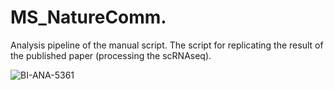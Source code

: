 # MS_NatureComm.
Analysis pipeline of the manual script.
The script for replicating the result of the published paper (processing the scRNAseq).

![BI-ANA-5361](https://github.com/user-attachments/assets/3f439daa-956f-4408-8450-ff55fa6a808c)
